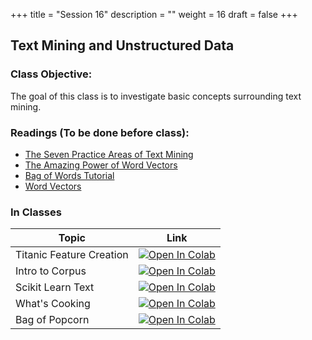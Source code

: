 +++
title = "Session 16"
description = ""
weight = 16
draft = false
+++

## Text Mining and Unstructured Data

### Class Objective:
The goal of this class is to investigate basic concepts surrounding text mining.

### Readings (To be done before class):
- [The Seven Practice Areas of Text Mining](http://cdn2.hubspot.net/hubfs/2176909/Whitepaper_The_Seven_Practice_Areas_of_Text_Analytics_Chapter_2_Excerpt.pdf?t=1469213247687)
- [The Amazing Power of Word Vectors](https://blog.acolyer.org/2016/04/21/the-amazing-power-of-word-vectors/)
- [Bag of Words Tutorial](https://www.kaggle.com/c/word2vec-nlp-tutorial/details/part-1-for-beginners-bag-of-words)
- [Word Vectors](https://www.kaggle.com/c/word2vec-nlp-tutorial/details/part-2-word-vectors)

### In Classes

|    <center>   Topic   </center>     |   <center>  Link  </center>     |
| :--------------- |:------------|
|  Titanic Feature Creation    | [![Open In Colab](https://colab.research.google.com/assets/colab-badge.svg)](https://colab.research.google.com/github/rpi-techfundamentals/spring2019-materials/blob/master/08-intro-nlp/01_titanic_feature_creation.ipynb)  |
|  Intro to Corpus    | [![Open In Colab](https://colab.research.google.com/assets/colab-badge.svg)](https://colab.research.google.com/github/rpi-techfundamentals/spring2019-materials/blob/master/08-intro-nlp/02_corpus_simple.ipynb)  |
|  Scikit Learn Text  | [![Open In Colab](https://colab.research.google.com/assets/colab-badge.svg)](https://colab.research.google.com/github/rpi-techfundamentals/spring2019-materials/blob/master/08-intro-nlp/03_scikit_learn_text.ipynb)  |
|  What's Cooking   | [![Open In Colab](https://colab.research.google.com/assets/colab-badge.svg)](https://colab.research.google.com/github/rpi-techfundamentals/spring2019-materials/blob/master/08-intro-nlp/04_what_cooking_python.ipynb)  |
|  Bag of Popcorn    | [![Open In Colab](https://colab.research.google.com/assets/colab-badge.svg)](https://colab.research.google.com/github/rpi-techfundamentals/spring2019-materials/blob/master/08-intro-nlp/05_bag_popcorn_bag_words.ipynb)  |
